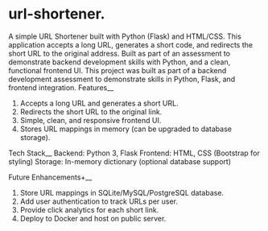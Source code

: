 # url-shortener.
A simple URL Shortener built with Python (Flask) and HTML/CSS. This application accepts a long URL, generates a short code, and redirects the short URL to the original address. Built as part of an assessment to demonstrate backend development skills with Python, and a clean, functional frontend UI.
This project was built as part of a backend development assessment to demonstrate skills in Python, Flask, and frontend integration.
Features__
1. Accepts a long URL and generates a short URL.
2. Redirects the short URL to the original link.
3. Simple, clean, and responsive frontend UI.
4. Stores URL mappings in memory (can be upgraded to database storage).

Tech Stack__
Backend: Python 3, Flask
Frontend: HTML, CSS (Bootstrap for styling)
Storage: In-memory dictionary (optional database support)

Future Enhancements+__
1. Store URL mappings in SQLite/MySQL/PostgreSQL database.
2. Add user authentication to track URLs per user.
3. Provide click analytics for each short link.
4. Deploy to Docker and host on public server.
